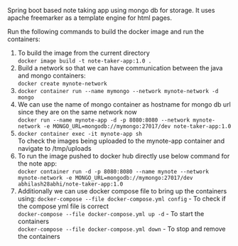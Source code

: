 Spring boot based note taking app using mongo db for storage.
It uses apache freemarker as a template engine for html pages.

Run the following commands to build the docker image and run the containers:<br/>
1.  To build the image from the current directory <br/>
    `docker image build -t note-taker-app:1.0 .`
2.  Build a network so that we can have communication between the java and mongo containers:<br/>
    `docker create mynote-network`
3.  `docker container run --name mymongo --network mynote-network -d mongo`
4.  We can use the name of mongo container as hostname for mongo db url since they are on the same network now<br/>
    `docker run --name mynote-app -d -p 8080:8080 --network mynote-network -e MONGO_URL=mongodb://mymongo:27017/dev note-taker-app:1.0`<br/>
5.  `docker container exec -it mynote-app sh`<br/>
    To check the images being uploaded to the mynote-app container and navigate to /tmp/uploads
6.  To run the image pushed to docker hub directly use below command for the note app: <br/>
    `docker container run -d -p 8080:8080 --name mynote --network mynote-network -e MONGO_URL=mongodb://mymongo:27017/dev abhilash28abhi/note-taker-app:1.0`
7.  Additionally we can use docker compose file to bring up the containers using:
    `docker-compose --file docker-compose.yml config` - To check if the compose yml file is correct <br/>
    `docker-compose --file docker-compose.yml up -d` - To start the containers <br/>
    `docker-compose --file docker-compose.yml down` - To stop and remove the containers <br/>